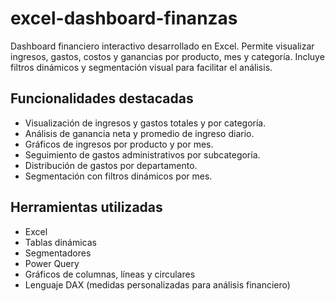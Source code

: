 # excel-dashboard-finanzas
Dashboard financiero interactivo desarrollado en Excel. Permite visualizar ingresos, gastos, costos y ganancias por producto, mes y categoría. Incluye filtros dinámicos y segmentación visual para facilitar el análisis.

## Funcionalidades destacadas

- Visualización de ingresos y gastos totales y por categoría.
- Análisis de ganancia neta y promedio de ingreso diario.
- Gráficos de ingresos por producto y por mes.
- Seguimiento de gastos administrativos por subcategoría.
- Distribución de gastos por departamento.
- Segmentación con filtros dinámicos por mes.

## Herramientas utilizadas

- Excel
- Tablas dinámicas
- Segmentadores
- Power Query
- Gráficos de columnas, líneas y circulares
- Lenguaje DAX (medidas personalizadas para análisis financiero)
